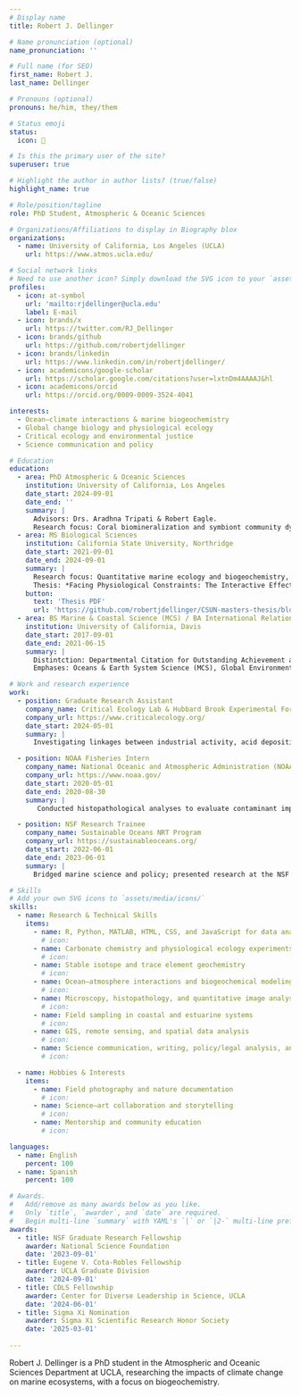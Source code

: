```yaml
---
# Display name
title: Robert J. Dellinger

# Name pronunciation (optional)
name_pronunciation: ''

# Full name (for SEO)
first_name: Robert J.
last_name: Dellinger

# Pronouns (optional)
pronouns: he/him, they/them

# Status emoji
status:
  icon: 🌊

# Is this the primary user of the site?
superuser: true

# Highlight the author in author lists? (true/false)
highlight_name: true

# Role/position/tagline
role: PhD Student, Atmospheric & Oceanic Sciences

# Organizations/Affiliations to display in Biography blox
organizations:
  - name: University of California, Los Angeles (UCLA)
    url: https://www.atmos.ucla.edu/

# Social network links
# Need to use another icon? Simply download the SVG icon to your `assets/media/icons/` folder.
profiles:
  - icon: at-symbol
    url: 'mailto:rjdellinger@ucla.edu'
    label: E-mail
  - icon: brands/x
    url: https://twitter.com/RJ_Dellinger
  - icon: brands/github
    url: https://github.com/robertjdellinger
  - icon: brands/linkedin
    url: https://www.linkedin.com/in/robertjdellinger/
  - icon: academicons/google-scholar
    url: https://scholar.google.com/citations?user=lxtnDm4AAAAJ&hl
  - icon: academicons/orcid
    url: https://orcid.org/0009-0009-3524-4041

interests:
  - Ocean–climate interactions & marine biogeochemistry
  - Global change biology and physiological ecology
  - Critical ecology and environmental justice
  - Science communication and policy

# Education
education:
  - area: PhD Atmospheric & Oceanic Sciences
    institution: University of California, Los Angeles
    date_start: 2024-09-01
    date_end: ''
    summary: |
      Advisors: Drs. Aradhna Tripati & Robert Eagle.  
      Research focus: Coral biomineralization and symbiont community dynamics under climate variability and coastal land‑use change, integrating multi‑proxy geochemistry with ancient DNA (coraDNA).
  - area: MS Biological Sciences
    institution: California State University, Northridge
    date_start: 2021-09-01
    date_end: 2024-09-01
    summary: |
      Research focus: Quantitative marine ecology and biogeochemistry, examining the physiological and energetic responses of marine invertebrates to the combined impacts of ocean acidification and warming.
      Thesis: *Facing Physiological Constraints: The Interactive Effects of Ocean Acidification and Warming*.
    button:
      text: 'Thesis PDF'
      url: 'https://github.com/robertjdellinger/CSUN-masters-thesis/blob/main/_book/thesis.pdf'
  - area: BS Marine & Coastal Science (MCS) / BA International Relations (IR)
    institution: University of California, Davis
    date_start: 2017-09-01
    date_end: 2021-06-15
    summary: |
      Distintction: Departmental Citation for Outstanding Achievement and Contributions.
      Emphases: Oceans & Earth System Science (MCS), Global Environment & Natural Resources (IR).

# Work and research experience
work:
  - position: Graduate Research Assistant
    company_name: Critical Ecology Lab & Hubbard Brook Experimental Forest (LTER)
    company_url: https://www.criticalecology.org/
    date_start: 2024-05-01
    summary: |
      Investigating linkages between industrial activity, acid deposition, and forest biogeochemistry through interdisciplinary and critcal theory frameworks as part of the [Critical Ecology Lab](https://www.criticalecology.org/).

  - position: NOAA Fisheries Intern
    company_name: National Oceanic and Atmospheric Administration (NOAA)
    company_url: https://www.noaa.gov/
    date_start: 2020-05-01
    date_end: 2020-08-30
    summary: |
       Conducted histopathological analyses to evaluate contaminant impacts on estuarine fish in urban ecosystems. Examined multiple tissues for markers of stress, disease, and injury; contributed to a Natural Resource Damage Assessment (NRDA) by quantifying pollutant-induced physiological changes, and presented findings to scientists and policymakers at NOAA’s Student Symposium.

  - position: NSF Research Trainee
    company_name: Sustainable Oceans NRT Program
    company_url: https://sustainableoceans.org/
    date_start: 2022-06-01
    date_end: 2023-06-01
    summary: |
      Bridged marine science and policy; presented research at the NSF Sustainable Oceans Symposium.

# Skills
# Add your own SVG icons to `assets/media/icons/`
skills:
  - name: Research & Technical Skills
    items:
      - name: R, Python, MATLAB, HTML, CSS, and JavaScript for data analysis and visualization
        # icon:
      - name: Carbonate chemistry and physiological ecology experiments
        # icon:
      - name: Stable isotope and trace element geochemistry
        # icon:
      - name: Ocean–atmosphere interactions and biogeochemical modeling
        # icon:
      - name: Microscopy, histopathology, and quantitative image analysis
        # icon:
      - name: Field sampling in coastal and estuarine systems
        # icon:
      - name: GIS, remote sensing, and spatial data analysis
        # icon:
      - name: Science communication, writing, policy/legal analysis, and interdisciplinary research
        # icon:

  - name: Hobbies & Interests
    items:
      - name: Field photography and nature documentation
        # icon:
      - name: Science–art collaboration and storytelling
        # icon:
      - name: Mentorship and community education
        # icon:

languages:
  - name: English
    percent: 100
  - name: Spanish
    percent: 100

# Awards.
#   Add/remove as many awards below as you like.
#   Only `title`, `awarder`, and `date` are required.
#   Begin multi-line `summary` with YAML's `|` or `|2-` multi-line prefix and indent 2 spaces below.
awards:
  - title: NSF Graduate Research Fellowship
    awarder: National Science Foundation
    date: '2023-09-01'
  - title: Eugene V. Cota-Robles Fellowship
    awarder: UCLA Graduate Division
    date: '2024-09-01'
  - title: CDLS Fellowship
    awarder: Center for Diverse Leadership in Science, UCLA
    date: '2024-06-01'
  - title: Sigma Xi Nomination
    awarder: Sigma Xi Scientific Research Honor Society
    date: '2025-03-01'
    
---
```


Robert J. Dellinger is a PhD student in the Atmospheric and Oceanic Sciences Department at UCLA, researching the impacts of climate change on marine ecosystems, with a focus on biogeochemistry. 
